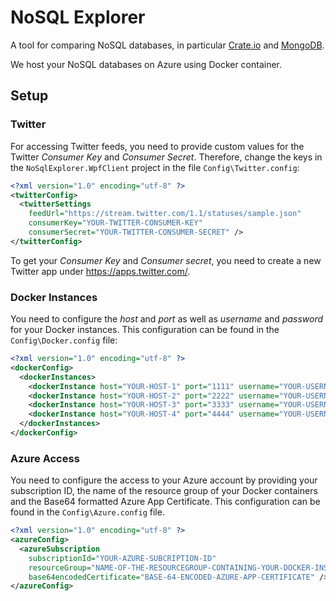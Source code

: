 # NoSQL Explorer

A tool for comparing NoSQL databases, in particular [Crate.io](https://crate.io/) and [MongoDB](https://www.mongodb.com/).

We host your NoSQL databases on Azure using Docker container.

## Setup

### Twitter

For accessing Twitter feeds, you need to provide custom values for the Twitter *Consumer Key* and *Consumer Secret*. Therefore, change the keys in the `NoSqlExplorer.WpfClient` project in the file `Config\Twitter.config`:

```xml
<?xml version="1.0" encoding="utf-8" ?>
<twitterConfig>
  <twitterSettings
	feedUrl="https://stream.twitter.com/1.1/statuses/sample.json"
    consumerKey="YOUR-TWITTER-CONSUMER-KEY"
    consumerSecret="YOUR-TWITTER-CONSUMER-SECRET" />
</twitterConfig>
```

To get your *Consumer Key* and *Consumer secret*, you need to create a new Twitter app under <https://apps.twitter.com/>.

### Docker Instances

You need to configure the *host* and *port* as well as *username* and *password* for your Docker instances. This configuration can be found in the `Config\Docker.config` file:

```xml
<?xml version="1.0" encoding="utf-8" ?>
<dockerConfig>
  <dockerInstances>
    <dockerInstance host="YOUR-HOST-1" port="1111" username="YOUR-USERNAME" password="YOUR-PASSWORD" />
    <dockerInstance host="YOUR-HOST-2" port="2222" username="YOUR-USERNAME" password="YOUR-PASSWORD" />
    <dockerInstance host="YOUR-HOST-3" port="3333" username="YOUR-USERNAME" password="YOUR-PASSWORD" />
    <dockerInstance host="YOUR-HOST-4" port="4444" username="YOUR-USERNAME" password="YOUR-PASSWORD" />
  </dockerInstances>
</dockerConfig>
```

### Azure Access

You need to configure the access to your Azure account by providing your subscription ID, the name of the resource group of your Docker containers and the Base64 formatted Azure App Certificate. This configuration can be found in the `Config\Azure.config` file.

```xml
<?xml version="1.0" encoding="utf-8" ?>
<azureConfig>
  <azureSubscription
    subscriptionId="YOUR-AZURE-SUBCRIPTION-ID"
    resourceGroup="NAME-OF-THE-RESOURCEGROUP-CONTAINING-YOUR-DOCKER-INSTANCES"
    base64encodedCertificate="BASE-64-ENCODED-AZURE-APP-CERTIFICATE" />
</azureConfig>
```